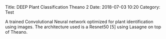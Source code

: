 Title: DEEP Plant Classification Theano 2
Date: 2018-07-03 10:20
Category: Test

A trained Convolutional Neural network optimized for plant identification using images. The architecture used is a Resnet50 [5] using Lasagne on top of Theano.
